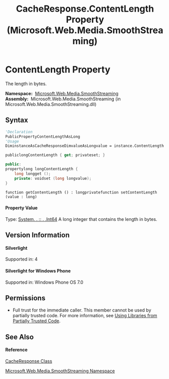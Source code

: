 ﻿---
title: CacheResponse.ContentLength Property  (Microsoft.Web.Media.SmoothStreaming)
TOCTitle: ContentLength Property
ms:assetid: P:Microsoft.Web.Media.SmoothStreaming.CacheResponse.ContentLength
ms:mtpsurl: https://msdn.microsoft.com/en-us/library/microsoft.web.media.smoothstreaming.cacheresponse.contentlength(v=VS.90)
ms:contentKeyID: 31469259
ms.date: 05/02/2012
mtps_version: v=VS.90
f1_keywords:
- Microsoft.Web.Media.SmoothStreaming.CacheResponse.ContentLength
- Microsoft.Web.Media.SmoothStreaming.CacheResponse.get_ContentLength
- Microsoft.Web.Media.SmoothStreaming.CacheResponse.set_ContentLength
dev_langs:
- CSharp
- JScript
- VB
- c++
api_location:
- Microsoft.Web.Media.SmoothStreaming.dll
api_name:
- Microsoft.Web.Media.SmoothStreaming.CacheResponse.ContentLength
- Microsoft.Web.Media.SmoothStreaming.CacheResponse.get_ContentLength
- Microsoft.Web.Media.SmoothStreaming.CacheResponse.set_ContentLength
api_type:
- Managed
topic_type:
- apiref
- kbSyntax
product_family_name: VS
ROBOTS: INDEX,FOLLOW
---

# ContentLength Property

The length in bytes.

**Namespace:**  [Microsoft.Web.Media.SmoothStreaming](microsoft-web-media-smoothstreaming-namespace_1.md)  
**Assembly:**  Microsoft.Web.Media.SmoothStreaming (in Microsoft.Web.Media.SmoothStreaming.dll)

## Syntax

``` vb
'Declaration
PublicPropertyContentLengthAsLong
'Usage
DiminstanceAsCacheResponseDimvalueAsLongvalue = instance.ContentLength
```

``` csharp
publiclongContentLength { get; privateset; }
```

``` c++
public:
propertylong longContentLength {
    long longget ();
    private: voidset (long longvalue);
}
```

``` jscript
function getContentLength () : longprivatefunction setContentLength (value : long)
```

#### Property Value

Type: [System. . :: . .Int64](https://msdn.microsoft.com/en-us/library/6yy583ek\(v=vs.90\))  
A long integer that contains the length in bytes.  

## Version Information

#### Silverlight

Supported in: 4  

#### Silverlight for Windows Phone

Supported in: Windows Phone OS 7.0  

## Permissions

  - Full trust for the immediate caller. This member cannot be used by partially trusted code. For more information, see [Using Libraries from Partially Trusted Code](https://msdn.microsoft.com/en-us/library/8skskf63\(v=vs.90\)).

## See Also

#### Reference

[CacheResponse Class](cacheresponse-class-microsoft-web-media-smoothstreaming_1.md)

[Microsoft.Web.Media.SmoothStreaming Namespace](microsoft-web-media-smoothstreaming-namespace_1.md)

